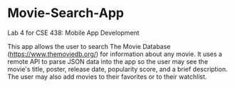 # Movie-Search-App
Lab 4 for CSE 438: Mobile App Development

This app allows the user to search The Movie Database (https://www.themoviedb.org/) for information about any movie. It uses a remote API to parse JSON data into the app so the user may see the movie's title, poster, release date, popularity score, and a brief description. The user may also add movies to their favorites or to their watchlist.
